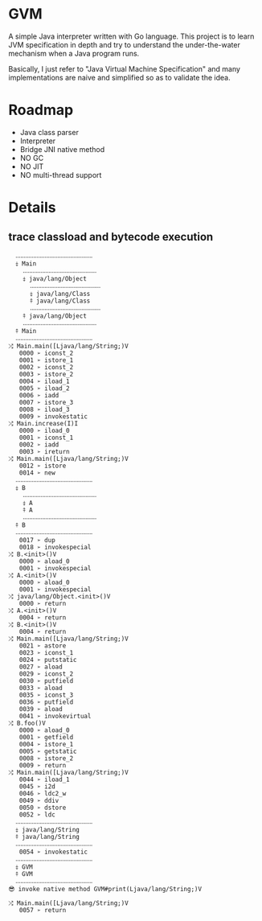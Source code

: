 # GVM

A simple Java interpreter written with Go language. This project is to learn JVM specification in depth and try to understand the
under-the-water mechanism when a Java program runs.

Basically, I just refer to "Java Virtual Machine Specification" and many implementations are naive and simplified so as to
validate the idea.

# Roadmap

- Java class parser
- Interpreter
- Bridge JNI native method
- NO GC
- NO JIT
- NO multi-thread support

# Details

## trace classload and bytecode execution

```
  ‧‧‧‧‧‧‧‧‧‧‧‧‧‧‧‧‧‧‧‧‧‧‧‧‧‧‧‧‧‧‧‧‧‧‧‧‧‧‧‧‧‧‧‧‧‧‧‧
  ⤈ Main
    ‧‧‧‧‧‧‧‧‧‧‧‧‧‧‧‧‧‧‧‧‧‧‧‧‧‧‧‧‧‧‧‧‧‧‧‧‧‧‧‧‧‧‧‧‧‧
    ⤈ java/lang/Object
      ‧‧‧‧‧‧‧‧‧‧‧‧‧‧‧‧‧‧‧‧‧‧‧‧‧‧‧‧‧‧‧‧‧‧‧‧‧‧‧‧‧‧‧‧
      ⤈ java/lang/Class
      ⤉ java/lang/Class
      ‧‧‧‧‧‧‧‧‧‧‧‧‧‧‧‧‧‧‧‧‧‧‧‧‧‧‧‧‧‧‧‧‧‧‧‧‧‧‧‧‧‧‧‧
    ⤉ java/lang/Object
    ‧‧‧‧‧‧‧‧‧‧‧‧‧‧‧‧‧‧‧‧‧‧‧‧‧‧‧‧‧‧‧‧‧‧‧‧‧‧‧‧‧‧‧‧‧‧
  ⤉ Main
  ‧‧‧‧‧‧‧‧‧‧‧‧‧‧‧‧‧‧‧‧‧‧‧‧‧‧‧‧‧‧‧‧‧‧‧‧‧‧‧‧‧‧‧‧‧‧‧‧
⤮ Main.main([Ljava/lang/String;)V
   0000 ➢ iconst_2
   0001 ➢ istore_1
   0002 ➢ iconst_2
   0003 ➢ istore_2
   0004 ➢ iload_1
   0005 ➢ iload_2
   0006 ➢ iadd
   0007 ➢ istore_3
   0008 ➢ iload_3
   0009 ➢ invokestatic
⤮ Main.increase(I)I
   0000 ➢ iload_0
   0001 ➢ iconst_1
   0002 ➢ iadd
   0003 ➢ ireturn
⤮ Main.main([Ljava/lang/String;)V
   0012 ➢ istore
   0014 ➢ new
  ‧‧‧‧‧‧‧‧‧‧‧‧‧‧‧‧‧‧‧‧‧‧‧‧‧‧‧‧‧‧‧‧‧‧‧‧‧‧‧‧‧‧‧‧‧‧‧‧
  ⤈ B
    ‧‧‧‧‧‧‧‧‧‧‧‧‧‧‧‧‧‧‧‧‧‧‧‧‧‧‧‧‧‧‧‧‧‧‧‧‧‧‧‧‧‧‧‧‧‧
    ⤈ A
    ⤉ A
    ‧‧‧‧‧‧‧‧‧‧‧‧‧‧‧‧‧‧‧‧‧‧‧‧‧‧‧‧‧‧‧‧‧‧‧‧‧‧‧‧‧‧‧‧‧‧
  ⤉ B
  ‧‧‧‧‧‧‧‧‧‧‧‧‧‧‧‧‧‧‧‧‧‧‧‧‧‧‧‧‧‧‧‧‧‧‧‧‧‧‧‧‧‧‧‧‧‧‧‧
   0017 ➢ dup
   0018 ➢ invokespecial
⤮ B.<init>()V
   0000 ➢ aload_0
   0001 ➢ invokespecial
⤮ A.<init>()V
   0000 ➢ aload_0
   0001 ➢ invokespecial
⤮ java/lang/Object.<init>()V
   0000 ➢ return
⤮ A.<init>()V
   0004 ➢ return
⤮ B.<init>()V
   0004 ➢ return
⤮ Main.main([Ljava/lang/String;)V
   0021 ➢ astore
   0023 ➢ iconst_1
   0024 ➢ putstatic
   0027 ➢ aload
   0029 ➢ iconst_2
   0030 ➢ putfield
   0033 ➢ aload
   0035 ➢ iconst_3
   0036 ➢ putfield
   0039 ➢ aload
   0041 ➢ invokevirtual
⤮ B.foo()V
   0000 ➢ aload_0
   0001 ➢ getfield
   0004 ➢ istore_1
   0005 ➢ getstatic
   0008 ➢ istore_2
   0009 ➢ return
⤮ Main.main([Ljava/lang/String;)V
   0044 ➢ iload_1
   0045 ➢ i2d
   0046 ➢ ldc2_w
   0049 ➢ ddiv
   0050 ➢ dstore
   0052 ➢ ldc
  ‧‧‧‧‧‧‧‧‧‧‧‧‧‧‧‧‧‧‧‧‧‧‧‧‧‧‧‧‧‧‧‧‧‧‧‧‧‧‧‧‧‧‧‧‧‧‧‧
  ⤈ java/lang/String
  ⤉ java/lang/String
  ‧‧‧‧‧‧‧‧‧‧‧‧‧‧‧‧‧‧‧‧‧‧‧‧‧‧‧‧‧‧‧‧‧‧‧‧‧‧‧‧‧‧‧‧‧‧‧‧
   0054 ➢ invokestatic
  ‧‧‧‧‧‧‧‧‧‧‧‧‧‧‧‧‧‧‧‧‧‧‧‧‧‧‧‧‧‧‧‧‧‧‧‧‧‧‧‧‧‧‧‧‧‧‧‧
  ⤈ GVM
  ⤉ GVM
  ‧‧‧‧‧‧‧‧‧‧‧‧‧‧‧‧‧‧‧‧‧‧‧‧‧‧‧‧‧‧‧‧‧‧‧‧‧‧‧‧‧‧‧‧‧‧‧‧
😎 invoke native method GVM#print(Ljava/lang/String;)V 

⤮ Main.main([Ljava/lang/String;)V
   0057 ➢ return
```